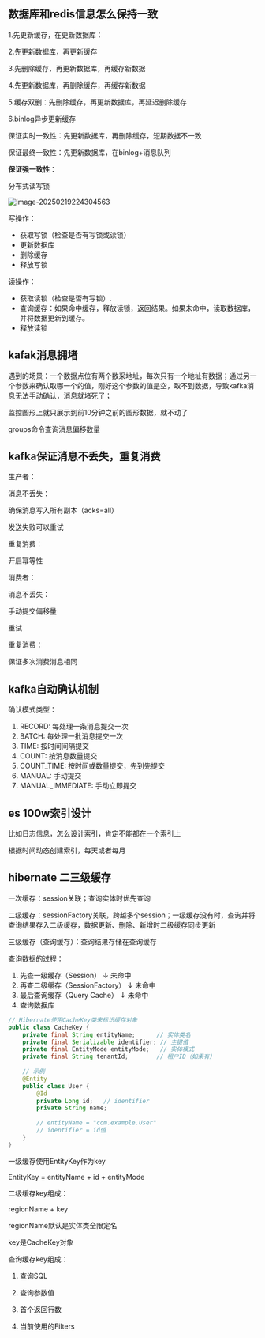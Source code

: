 ## 数据库和redis信息怎么保持一致

1.先更新缓存，在更新数据库：

2.先更新数据库，再更新缓存

3.先删除缓存，再更新数据库，再缓存新数据

4.先更新数据库，再删除缓存，再缓存新数据

5.缓存双删：先删除缓存，再更新数据库，再延迟删除缓存

6.binlog异步更新缓存



保证实时一致性：先更新数据库，再删除缓存，短期数据不一致

保证最终一致性：先更新数据库，在binlog+消息队列



**保证强一致性**：

分布式读写锁

![image-20250219224304563](https://note-1259190304.cos.ap-chengdu.myqcloud.com/noteimage-20250219224304563.png)

写操作：

+ 获取写锁（检查是否有写锁或读锁）
+ 更新数据库
+ 删除缓存
+ 释放写锁



读操作：

+ 获取读锁（检查是否有写锁）.
+ 查询缓存：如果命中缓存，释放读锁，返回结果。如果未命中，读取数据库，并将数据更新到缓存。
+ 释放读锁

## kafak消息拥堵

遇到的场景：一个数据点位有两个数采地址，每次只有一个地址有数据；通过另一个参数来确认取哪一个的值，刚好这个参数的值是空，取不到数据，导致kafka消息无法手动确认，消息就堵死了；

监控图形上就只展示到前10分钟之前的图形数据，就不动了



groups命令查询消息偏移数量

## kafka保证消息不丢失，重复消费



生产者：



消息不丢失：

确保消息写入所有副本（acks=all）

发送失败可以重试



重复消费：

开启幂等性



消费者：



消息不丢失：

手动提交偏移量

重试



重复消费：

保证多次消费消息相同

## kafka自动确认机制

确认模式类型：
1. RECORD: 每处理一条消息提交一次
2. BATCH: 每处理一批消息提交一次
3. TIME: 按时间间隔提交
4. COUNT: 按消息数量提交
5. COUNT_TIME: 按时间或数量提交，先到先提交
6. MANUAL: 手动提交
7. MANUAL_IMMEDIATE: 手动立即提交

## es 100w索引设计

比如日志信息，怎么设计索引，肯定不能都在一个索引上



根据时间动态创建索引，每天或者每月

## hibernate 二三级缓存

一次缓存：session关联；查询实体时优先查询

二级缓存：sessionFactory关联，跨越多个session；一级缓存没有时，查询并将查询结果存入二级缓存，数据更新、删除、新增时二级缓存同步更新

三级缓存（查询缓存）：查询结果存储在查询缓存



查询数据的过程：

1. 先查一级缓存（Session）
   ↓ 未命中
2. 再查二级缓存（SessionFactory）
   ↓ 未命中
3. 最后查询缓存（Query Cache）
   ↓ 未命中
4. 查询数据库



```java
// Hibernate使用CacheKey类来标识缓存对象
public class CacheKey {
    private final String entityName;      // 实体类名
    private final Serializable identifier; // 主键值
    private final EntityMode entityMode;   // 实体模式
    private final String tenantId;        // 租户ID（如果有）
    
    // 示例
    @Entity
    public class User {
        @Id
        private Long id;   // identifier
        private String name;
        
        // entityName = "com.example.User"
        // identifier = id值
    }
}
```

一级缓存使用EntityKey作为key

EntityKey = entityName + id + entityMode



二级缓存key组成：

regionName + key

regionName默认是实体类全限定名

key是CacheKey对象



查询缓存key组成：

1. 查询SQL

2. 查询参数值

3. 首个返回行数

4. 当前使用的Filters

